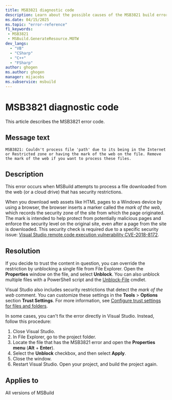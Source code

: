 ```yaml
---
title: MSB3821 diagnostic code
description: Learn about the possible causes of the MSB3821 build error and get troubleshooting tips.
ms.date: 04/15/2025
ms.topic: "error-reference"
f1_keywords:
 - MSB3821
 - MSBuild.GenerateResource.MOTW
dev_langs:
  - "VB"
  - "CSharp"
  - "C++"
  - "FSharp"
author: ghogen
ms.author: ghogen
manager: mijacobs
ms.subservice: msbuild
---
```

# MSB3821 diagnostic code

<!-- :::ErrorDefinitionDescription::: -->
<!-- :::editable-content name="introDescription"::: -->
This article describes the MSB3821 error code.
<!-- :::editable-content-end::: -->

## Message text

`MSB3821: Couldn't process file 'path' due to its being in the Internet or Restricted zone or having the mark of the web on the file.
Remove the mark of the web if you want to process these files.`

<!-- :::editable-content name="postOutputDescription"::: -->
## Description

This error occurs when MSBuild attempts to process a file downloaded from the web (or a cloud drive) that has security restrictions.

When you download web assets like HTML pages to a Windows device by using a browser, the browser inserts a marker called the *mark of the web*, which records the security zone of the site from which the page originated. The mark is intended to help protect from potentially malicious pages and enforce the security level on the original site, even after a page from the site is downloaded. This security check is required due to a specific security issue: [Visual Studio remote code execution vulnerability CVE-2018-8172](https://msrc.microsoft.com/update-guide/vulnerability/CVE-2018-8172).

## Resolution

If you decide to trust the content in question, you can override the restriction by unblocking a single file from File Explorer. Open the **Properties** window on the file, and select **Unblock**. You can also unblock multiple files with a PowerShell script and the [Unblock-File](/powershell/module/microsoft.powershell.utility/unblock-file) cmdlet.

Visual Studio also includes security restrictions that detect the *mark of the web* comment. You can customize these settings in the **Tools** > **Options** section **Trust Settings**. For more information, see [Configure trust settings for files and folders](../../ide/reference/trust-settings.md).

In some cases, you can't fix the error directly in Visual Studio. Instead, follow this procedure:

1. Close Visual Studio.
1. In File Explorer, go to the project folder.
1. Locate the file that has the MSB3821 error and open the **Properties menu** (**Alt** + **Enter**).
1. Select the **Unblock** checkbox, and then select **Apply**.
1. Close the window.
1. Restart Visual Studio. Open your project, and build the project again.
<!-- :::editable-content-end::: -->
<!-- :::ErrorDefinitionDescription-end::: -->

## Applies to

All versions of MSBuild